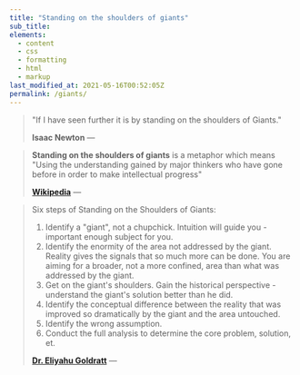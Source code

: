 ```yaml
---
title: "Standing on the shoulders of giants"
sub_title:
elements:
  - content
  - css
  - formatting
  - html
  - markup
last_modified_at: 2021-05-16T00:52:05Z
permalink: /giants/
---
```


> "If I have seen further it is by standing on the shoulders of Giants."
> <footer><strong>Isaac Newton</strong> &mdash;</footer>

> **Standing on the shoulders of giants** is a metaphor which means "Using the understanding gained by major thinkers who have gone before in order to make intellectual progress"
>
> <footer><strong><a href="https://en.wikipedia.org/wiki/Standing_on_the_shoulders_of_giants">Wikipedia</a></strong> &mdash; </footer>

> Six steps of Standing on the Shoulders of Giants:
> 1. Identify a "giant", not a chupchick. Intuition will guide you - important enough subject for you.
> 2. Identify the enormity of the area not addressed by the giant. Reality gives the signals that so much more can be done. You are aiming for a broader, not a more confined, area than what was addressed by the giant.
> 3. Get on the giant's shoulders. Gain the historical perspective - understand the giant's solution better than he did.
> 4. Identify the conceptual difference between the reality that was improved so dramatically by the giant and the area untouched.
> 5. Identify the wrong assumption.
> 6. Conduct the full analysis to determine the core problem, solution, et.
> <footer><strong><a href="https://www.tocico.org/page/StandingontheShouldersofGiants">Dr. Eliyahu Goldratt</a></strong> &mdash; </footer>